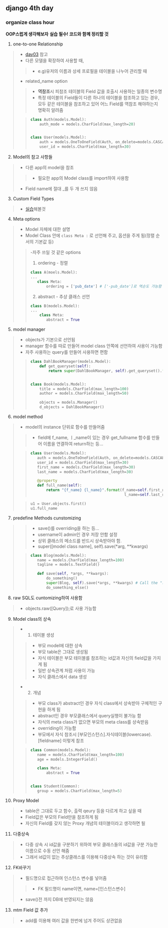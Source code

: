 ## django 4th day

### organize class hour

**OOP스럽게 생각해보자**
**실습 필수! 코드와 함꼐 정리할 것**

1. one-to-one Relationship 

>- [day03](https://github.com/Stardustrain/w_keuntaek_han/blob/master/Class/week4/django_day03.md) 참고
>- 다른 모델을 확장하여 사용할 때, 
>
>>- e.g)유저의 이름과 상세 프로필을 테이블을 나누어 관리할 때
>
>- related_name option
>
>>- **역참조**시 피참조 테이블의 Field 값을 호출시 사용하는 일종의 변수명
>>- 특정 테이블의 Field들이 다른 하나의 테이블을 참조하고 있는 경우, 모두 같은 테이블을 참조하고 있어 어느 Field를 역참조 해야하는지 명확히 알려줌
>
>>```python
>> class Auth(models.Model):
>>     auth_mode = models.CharField(max_length=20)
>>
>>
>> class User(models.Model):
>>     auth = models.OneToOneField(Auth, on_delete=models.CASCADE)
>>     user_id = models.CharField(max_length=30)
>

2. Model의 참고 사항들

>- 다른 app의 model을 참조
>>- 필요한 app의 Model class를 import하여 사용함
>
>- Field name에 절대 _를 두 개 쓰지 않음

3. Custom Field Types
 
>- [실습](https://docs.djangoproject.com/en/1.10/howto/custom-model-fields/)해볼것
 
 4. Meta options
 
>- Model 자체에 대한 설명
>- Model Class 안에 `class Meta :` 로 선언해 주고, 옵션을 주게 됨(정렬 순서의 기본값 등)
>
>> -자주 쓰일 것 같은 options
>> 1. ordering - 정렬
>>```python
>> class A(moels.Model):
>> ...
>>    class Meta:
>>        ordering = ['pub_date'] # ['-pub_date']로 역순도 가능함
>>```
>>
>> 2. abstract - 추상 클래스 선언
>>```python
>> class B(models.Model):
>> ...
>>     class Meta:
>>        abstract = True
>>```
>
 
 5. model manager
 
>- objects가 기본으로 선언됨
>- manager 함수를 따로 만들어 model class 안쪽에 선언하여 사용이 가능함
>- 자주 사용하는 query를 만들어 사용하면 편함
>
>>```python
>> class DahlBookManager(models.Model):
>>     def get_queryset(self):
>>         return super(DahlBookManager, self).get_queryset().filter(name="Dahl")
>>
>>
>> class Book(models.Model):
>>     title = models.CharField(max_length=100)
>>     author = models.CharField(max_length=50)
>>
>>     objects = models.Manager()
>>     d_objects = DahlBookManager()
>>```
>
 
 6. model method
 
>- model의 instance 단위로 함수를 만들어줌
>>- field에 f_name, ㅣ_name이 있는 경우 get_fullname 함수를 만들어 이름을 연결하여 return하는 등...
>
>>```python
>> class User(models.Model):
>>    auth = models.OneToOneField(Auth, on_delete=models.CASCADE)
>>    user_id = models.CharField(max_length=30)
>>    first_name = models.CharField(max_length=30)
>>    last_name = models.CharField(max_length=30)
>>
>>    @property
>>    def full_name(self):
>>        return "{f_name} {l_name}".format(f_name=self.first_name,
>>                                           l_name=self.last_name)
>>```
>
>>```python
>> u1 = User.objects.first()
>> u1.full_name
>>```
>
 
 7. predefine Methods cunstomizing
 
>>- save()를 overriding을 하는 등...
>>- username이 admin인 경우 저장 안함 설정
>>- 상위 클래스의 메소드를 반드시 상속받아야 함.
>>- super([model class name], self).save(*arg, **kwargs)
>
>>```python
>> class Blog(models.Model):
>>    name = models.CharField(max_length=100)
>>    tagline = models.TextField()
>>
>>    def save(self, *args, **kwargs):
>>        do_something()
>>        super(Blog, self).save(*args, **kwargs) # Call the "real" save() method.
>>        do_something_else()
>>```
>

 8. raw SQL도 cuntomizing하여 사용함
 
>- objects.raw([Query]);로 사용 가능함
 
 9. Model class의 상속
 
>- 1. 테이블 생성
>
>>- 부모 model에 대한 상속
>>- 부모 table은 그대로 생성됨
>>- 자식 테이블은 부모 테이블를 참조하는 id값과 자신의 field값을 가지게 됨
>>- 일반 상속관계 처럼 사용이 가능
>>- 자식 클래스에서 data 생성
>
>- 2. 개념
>
>>- 부모 class가 abstract인 경우 자식 class에서 상속받아 구체적인 구현을 하게 됨
>>- abstract인 경우 부모클래스에서 query실행이 불가능 함
>>- 자식의  meta class가 없으면 부모의 meta class를 상속받음
>>- overriding이 가능함
>>- 부모에서 자식 참조시 [부모인스턴스].자식테이블(lowercase).[fieldname] 이렇게 참조
>
>>```python
>> class Common(models.Model):
>>    name = models.CharField(max_length=100)
>>    age = models.IntegerField()
>>
>>    class Meta:
>>        abstract = True
>>
>>
>>class Student(Common):
>>    group = models.CharField(max_length=5)
>>```
>
 
10. Proxy Model
 
>- table은 그대로 두고 함수, 출력 qeury 등을 다르게 하고 싶을 때
>- Field값은 부모의 Field만을 참조하게 됨
>- 자신의 Field를 갖지 않는 Proxy 개념의 테이블이라고 생각하면 될 
 
11. 다중상속
 
>- 다중 상속 시 id값을 구분하기 위하여 부모 클래스들의 id값을 구분 가능한 이름으로 수동 선언 해줌
>- 그래서 id값이 없는 추상클래스를 이용해 다중상속 하는 것이 유리함
 
12. FK바꾸기
 
>- 필드명으로 접근하여 인스턴스 변수를 넣어줌
>>- FK 필드명이 name이면, name=[인스턴스변수]
>
>- save()전 까지 DB에 반영되지는 않음
>
 
13. mtm Field 값 추가
 
>- add를 이용해 여러 값을 한번에 넘겨 주어도 상관없음